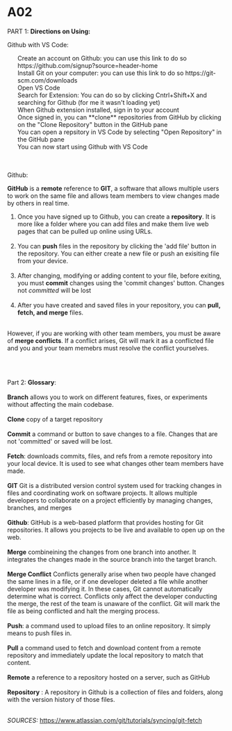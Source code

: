 # A02
PART 1:
**Directions on Using:**

Github with VS Code:

<ol>
Create an account on Github: you can use this link to do so https://github.com/signup?source=header-home 
<br> 
Install Git on your computer: you can use this link to do so https://git-scm.com/downloads 
<br>
Open VS Code
<br>
Search for Extension: You can do so by clicking Cntrl+Shift+X and searching for Github (for me it wasn't loading yet)
<br>
When Github extension installed, sign in to your account
<br>
Once signed in, you can **clone** repositories from GitHub by clicking on the "Clone Repository" button in the GitHub pane
<br>
You can open a repsitory in VS Code by selecting "Open Repository" in the GitHub pane 
<br>
You can now start using Github with VS Code
</ol>

<br><br>
  Github:

  **GitHub** is a **remote** reference to **GIT**, a software that allows multiple users to work on the same file and allows team members to view changes made by others in real time. 
<ol> 
<li>Once you have signed up to Github, you can create a <b>repository</b>. It is more like a folder where you can add files and make them live web pages that can be pulled up online using     URLs.</li>
<br>
<li>You can <b>push</b> files in the repository by clicking the 'add file' button in the repository. You can either create a new file or push an exisiting file from your device.</li> 
<br>
<li>After changing, modifying or adding content to your file, before exiting, you must <b>commit</b> changes using the 'commit changes' button. Changes not <i>committed</i> will be lost</li>
<br>
<li>After you have created and saved files in your repository, you can <b>pull, fetch, and merge</b> files.</li> 
<br>
</ol>   
However, if you are working with other team members, you must be aware of <b>merge conflicts</b>. If a conflict arises, Git will mark it as a conflicted file and you and your team         memebrs must resolve the conflict yourselves. 
  
<br><br>


Part 2: **Glossary**:
<br><br>
 **Branch** allows you to work on different features, fixes, or experiments without affecting the main codebase. 
  <br><br>
  **Clone** copy of a target repository
  <br><br>
  **Commit** a command or button to save changes to a file. Changes that are not 'committed' or saved will be lost. 
<br><br>
  **Fetch**:  downloads commits, files, and refs from a remote repository into your local device. It is used to see what changes other team members have made.
 <br><br>
  **GIT** Git is a distributed version control system used for tracking changes in files and coordinating work on software projects. It allows multiple developers to collaborate on a             project efficiently by managing changes, branches, and merges
  <br><br>
  **Github**: GitHub is a web-based platform that provides hosting for Git repositories. It allows you projects to be live and available to open up on the web.
  <br><br>
  **Merge**  combineining the changes from one branch into another. It integrates the changes made in the source branch into the target branch.
  <br><br>
  **Merge Conflict** Conflicts generally arise when two people have changed the same lines in a file, or if one developer deleted a file while another developer was modifying it. In                       these cases, Git cannot automatically determine what is correct. Conflicts only affect the developer conducting the merge, the rest of the team is unaware of the                         conflict. Git will mark the file as being conflicted and halt the merging process.
  <br><br>
  **Push**:  a command used to upload files to an online repository. It simply means to push files in.
  <br><br>
  **Pull** a command used to fetch and download content from a remote repository and immediately update the local repository to match that content.
  <br><br>
  **Remote** a reference to a repository hosted on a server, such as GitHub
  <br><br>
  **Repository** : A repository in Github is a collection of files and folders, along with the version history of those files.
<br><br>

  *SOURCES:*
  https://www.atlassian.com/git/tutorials/syncing/git-fetch
